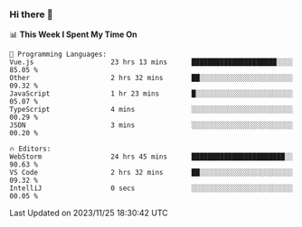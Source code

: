### Hi there 👋

<!--
**asdf12303116/asdf12303116** is a ✨ _special_ ✨ repository because its `README.md` (this file) appears on your GitHub profile.

Here are some ideas to get you started:

- 🔭 I’m currently working on ...
- 🌱 I’m currently learning ...
- 👯 I’m looking to collaborate on ...
- 🤔 I’m looking for help with ...
- 💬 Ask me about ...
- 📫 How to reach me: ...
- 😄 Pronouns: ...
- ⚡ Fun fact: ...
-->

<!--START_SECTION:waka-->
📊 **This Week I Spent My Time On** 

```text
💬 Programming Languages: 
Vue.js                   23 hrs 13 mins      █████████████████████░░░░   85.05 % 
Other                    2 hrs 32 mins       ██░░░░░░░░░░░░░░░░░░░░░░░   09.32 % 
JavaScript               1 hr 23 mins        █░░░░░░░░░░░░░░░░░░░░░░░░   05.07 % 
TypeScript               4 mins              ░░░░░░░░░░░░░░░░░░░░░░░░░   00.29 % 
JSON                     3 mins              ░░░░░░░░░░░░░░░░░░░░░░░░░   00.20 % 

🔥 Editors: 
WebStorm                 24 hrs 45 mins      ███████████████████████░░   90.63 % 
VS Code                  2 hrs 32 mins       ██░░░░░░░░░░░░░░░░░░░░░░░   09.32 % 
IntelliJ                 0 secs              ░░░░░░░░░░░░░░░░░░░░░░░░░   00.05 % 
```


 Last Updated on 2023/11/25 18:30:42 UTC
<!--END_SECTION:waka-->
